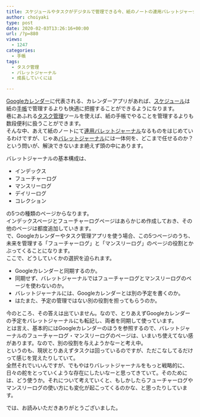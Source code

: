 ```yaml
---
title: スケジュールやタスクがデジタルで管理できる今、紙のノートの連用バレットジャーナルに何をしてもらうか その①
author: choiyaki
type: post
date: 2020-02-03T13:26:16+00:00
url: /?p=880
views:
  - 1247
categories:
  - 手帳
tags:
  - タスク管理
  - バレットジャーナル
  - 成長していくには

---
```

[Googleカレンダー][1]に代表される、カレンダーアプリがあれば、[スケジュール][2]は紙の[手帳][3]で管理するよりも快適に把握することができるようになります。  
巷にあふれる[タスク管理][4]ツールを使えば、紙の手帳でやることを管理するよりも数段便利に扱うことができます。  
そんな中、あえて紙のノートにて[連用バレットジャーナル][5]なるものをはじめているわけですが、じゃあ[バレットジャーナル][6]には一体何を、どこまで任せるのか？という問いが、解決できないまま絶えず頭の中にあります。

バレットジャーナルの基本構成は、

  * インデックス
  * フューチャーログ
  * マンスリーログ
  * デイリーログ
  * コレクション

の5つの種類のページからなります。  
インデックスページとフューチャーログページはあらかじめ作成しておき、その他のページは都度追加していきます。  
で、Googleカレンダーやタスク管理アプリを使う場合、この5つページのうち、未来を管理する「フューチャーログ」と「マンスリーログ」のページの役割とかぶってくることになります。  
ここで、どうしていくかの選択を迫られます。

  * Googleカレンダーと同期するのか。
  * 同期せず、バレットジャーナルではフューチャーログとマンスリーログのページを使わないのか。
  * バレットジャーナルには、Googleカレンダーとは別の予定を書くのか。
  * はたまた、予定の管理ではない別の役割を担ってもらうのか。

今のところ、その答えは出ていません。なので、とりあえずGoogleカレンダーの予定をバレットジャーナルにも転記し、両者を同期して使っています。  
とは言え、基本的にはGoogleカレンダーのほうを参照するので、バレットジャーナルのフューチャーログ・マンスリーログのページは、いまいち使えてない感があります。なので、別の役割を与えようかなーと考え中。  
というのも、現状とりあえずタスクは回っているのですが、ただこなしてるだけって感じを覚えたりしていて。  
全然それでいいんですが、でもやはりバレットジャーナルをもっと戦略的に、日々の舵をとっていくような存在にしたいなーと思ってきていて。そのためには、どう使うか。それについて考えていくと、もしかしたらフューチャーログやマンスリーログの使い方にも変化が起こってくるのかな、と思ったりしています。

では、お読みいただきありがとうございました。

 [1]: https://scrapbox.io/choiyaki-hondana/Google%E3%82%AB%E3%83%AC%E3%83%B3%E3%83%80%E3%83%BC
 [2]: https://scrapbox.io/choiyaki-hondana/%E3%82%B9%E3%82%B1%E3%82%B8%E3%83%A5%E3%83%BC%E3%83%AB
 [3]: https://scrapbox.io/choiyaki-hondana/%E6%89%8B%E5%B8%B3
 [4]: https://scrapbox.io/choiyaki-hondana/%E3%82%BF%E3%82%B9%E3%82%AF%E7%AE%A1%E7%90%86
 [5]: https://scrapbox.io/choiyaki-hondana/%E9%80%A3%E7%94%A8%E3%83%90%E3%83%AC%E3%83%83%E3%83%88%E3%82%B8%E3%83%A3%E3%83%BC%E3%83%8A%E3%83%AB
 [6]: https://scrapbox.io/choiyaki-hondana/%E3%83%90%E3%83%AC%E3%83%83%E3%83%88%E3%82%B8%E3%83%A3%E3%83%BC%E3%83%8A%E3%83%AB